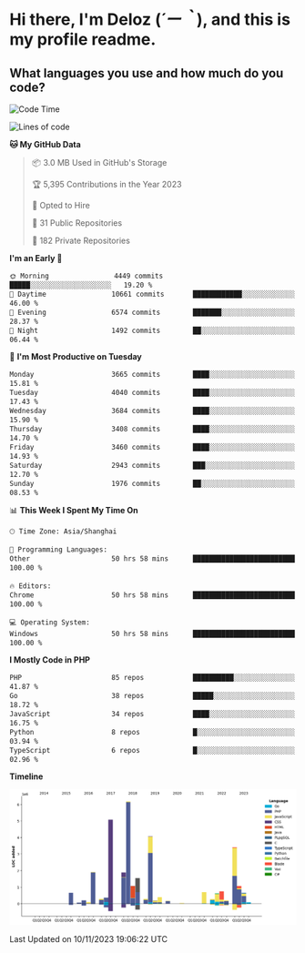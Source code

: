 # **Hi there, I'm Deloz (*´ー｀*), and this is my profile readme.**

## **What languages you use and how much do you code?**

<!--START_SECTION:waka-->
![Code Time](http://img.shields.io/badge/Code%20Time-2%2C762%20hrs%2024%20mins-blue)

![Lines of code](https://img.shields.io/badge/From%20Hello%20World%20I%27ve%20Written-32.2%20million%20lines%20of%20code-blue)

**🐱 My GitHub Data** 

> 📦 3.0 MB Used in GitHub's Storage 
 > 
> 🏆 5,395 Contributions in the Year 2023
 > 
> 💼 Opted to Hire
 > 
> 📜 31 Public Repositories 
 > 
> 🔑 182 Private Repositories 
 > 
**I'm an Early 🐤** 

```text
🌞 Morning                4449 commits        █████░░░░░░░░░░░░░░░░░░░░   19.20 % 
🌆 Daytime                10661 commits       ████████████░░░░░░░░░░░░░   46.00 % 
🌃 Evening                6574 commits        ███████░░░░░░░░░░░░░░░░░░   28.37 % 
🌙 Night                  1492 commits        ██░░░░░░░░░░░░░░░░░░░░░░░   06.44 % 
```
📅 **I'm Most Productive on Tuesday** 

```text
Monday                   3665 commits        ████░░░░░░░░░░░░░░░░░░░░░   15.81 % 
Tuesday                  4040 commits        ████░░░░░░░░░░░░░░░░░░░░░   17.43 % 
Wednesday                3684 commits        ████░░░░░░░░░░░░░░░░░░░░░   15.90 % 
Thursday                 3408 commits        ████░░░░░░░░░░░░░░░░░░░░░   14.70 % 
Friday                   3460 commits        ████░░░░░░░░░░░░░░░░░░░░░   14.93 % 
Saturday                 2943 commits        ███░░░░░░░░░░░░░░░░░░░░░░   12.70 % 
Sunday                   1976 commits        ██░░░░░░░░░░░░░░░░░░░░░░░   08.53 % 
```


📊 **This Week I Spent My Time On** 

```text
🕑︎ Time Zone: Asia/Shanghai

💬 Programming Languages: 
Other                    50 hrs 58 mins      █████████████████████████   100.00 % 

🔥 Editors: 
Chrome                   50 hrs 58 mins      █████████████████████████   100.00 % 

💻 Operating System: 
Windows                  50 hrs 58 mins      █████████████████████████   100.00 % 
```

**I Mostly Code in PHP** 

```text
PHP                      85 repos            ██████████░░░░░░░░░░░░░░░   41.87 % 
Go                       38 repos            █████░░░░░░░░░░░░░░░░░░░░   18.72 % 
JavaScript               34 repos            ████░░░░░░░░░░░░░░░░░░░░░   16.75 % 
Python                   8 repos             █░░░░░░░░░░░░░░░░░░░░░░░░   03.94 % 
TypeScript               6 repos             █░░░░░░░░░░░░░░░░░░░░░░░░   02.96 % 
```



**Timeline**

![Lines of Code chart](https://raw.githubusercontent.com/deloz/deloz/main/assets/bar_graph.png)


 Last Updated on 10/11/2023 19:06:22 UTC
<!--END_SECTION:waka-->
